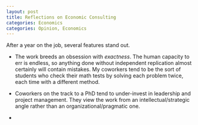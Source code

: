 ```yaml
---
layout: post
title: Reflections on Economic Consulting
categories: Economics
categories: Opinion, Economics
---
```


After a year on the job, several features stand out.

* The work breeds an obsession with *exactness*. The human capacity to err is endless, so anything done without independent replication almost certainly will contain mistakes. My coworkers tend to be the sort of students who check their math tests by solving each problem twice, each time with a different method. 
 
* Coworkers on the track to a PhD tend to under-invest in leadership and project management. They view the work from an intellectual/strategic angle rather than an organizational/pragmatic one.

* 